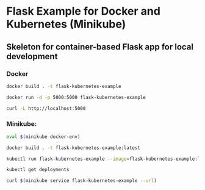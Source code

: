 # Flask Example for Docker and Kubernetes (Minikube)

## Skeleton for container-based Flask app for local development

### Docker

```bash
docker build . -t flask-kubernetes-example

docker run -d -p 5000:5000 flask-kubernetes-example

curl -L http://localhost:5000

```

### Minikube:

```bash
eval $(minikube docker-env)

docker build . -t flask-kubernetes-example:latest

kubectl run flask-kubernetes-example --image=flask-kubernetes-example:latest --port=5000 --image-pull-policy=Never

kubectl get deployments

curl $(minikube service flask-kubernetes-example --url)
```
